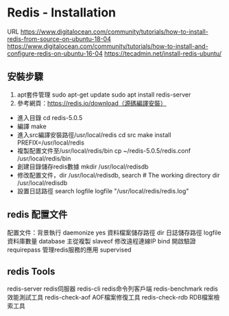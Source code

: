 # Redis - Installation  
URL https://www.digitalocean.com/community/tutorials/how-to-install-redis-from-source-on-ubuntu-18-04
https://www.digitalocean.com/community/tutorials/how-to-install-and-configure-redis-on-ubuntu-16-04
https://tecadmin.net/install-redis-ubuntu/
## 安裝步驟  
1. apt套件管理
sudo apt-get update
sudo apt install redis-server
2. 參考網頁：https://redis.io/download（源碼編譯安裝）
- 進入目錄
cd redis-5.0.5
- 編譯
make
- 進入src編譯安裝路徑/usr/local/redis
cd src
make install PREFIX=/usr/local/redis
- 複製配置文件至/usr/local/redis/bin
cp ~/redis-5.0.5/redis.conf /usr/local/redis/bin
- 創建目錄儲存redis數據
mkdir /usr/local/redisdb
- 修改配置文件，dir /usr/local/redisdb, search # The working directory
dir /usr/local/redisdb
- 設置日誌路徑 search logfile
logfile "/usr/local/redis/redis.log"

## redis 配置文件
配置文件：背景執行
daemonize yes
資料檔案儲存路徑 
dir
日誌儲存路徑 
logfile
資料庫數量
database
主從複製
slaveof
修改遠程連線IP 
bind
開啟驗證
requirepass
管理redis服務的應用
supervised

## redis Tools
redis-server redis伺服器
redis-cli redis命令列客戶端
redis-benchmark redis效能測試工具
redis-check-aof AOF檔案修復工具
redis-check-rdb RDB檔案檢索工具 
